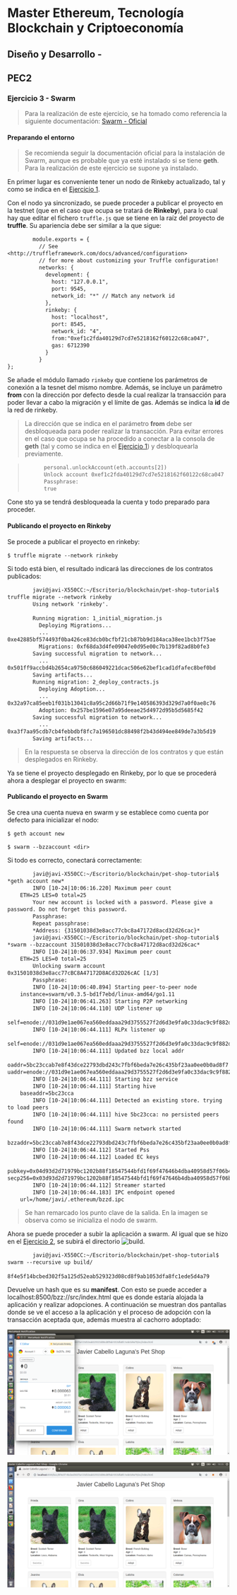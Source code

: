 # Master Ethereum, Tecnología Blockchain y Criptoeconomía
## Diseño y Desarrollo - 
## PEC2
### Ejercicio 3 - Swarm

> Para la realización de este ejercicio, se ha tomado como referencia la siguiente documentación:
> [Swarm - Oficial](https://swarm-guide.readthedocs.io/en/latest/introduction.html)


#### Preparando el entorno

> Se recomienda seguir la documentación oficial para la instalación de Swarm, aunque es probable que ya esté instalado si se tiene __geth__. 
> Para la realización de este ejercicio se supone ya instalado.

En primer lugar es conveniente tener un nodo de Rinkeby actualizado, tal y como se indica en el [Ejercicio 1](https://github.com/javicabellolg/DyD_Master/blob/master/DyDa3-Modulo_3/Ejercicio1%20-%20ENS/DyDa3.1-PEC2_Ejercicio%202.md).

Con el nodo ya sincronizado, se puede proceder a publicar el proyecto en la testnet (que en el caso que ocupa se tratará de __Rinkeby__), para lo cual hay que editar el fichero ```truffle.js``` que se tiene en la raíz del proyecto de __truffle__. Su apariencia debe ser similar a la que sigue:

```
		module.exports = {
		  // See <http://truffleframework.com/docs/advanced/configuration>
		  // for more about customizing your Truffle configuration!
		  networks: {
		    development: {
		      host: "127.0.0.1",
		      port: 9545,
		      network_id: "*" // Match any network id
		    },
		    rinkeby: {
		      host: "localhost",
		      port: 8545,
		      network_id: "4",
		      from:"0xef1c2fda40129d7cd7e5218162f60122c68ca047",
		      gas: 6712390
		    }
		  }
};
```

Se añade el módulo llamado ```rinkeby``` que contiene los parámetros de conexión a la tesnet del mismo nombre. Además, se incluye un parámetro __from__ con la dirección por defecto desde la cual realizar la transacción para poder llevar a cabo la migración y el límite de gas. Además se indica la __id__ de la red de rinkeby.

> La dirección que se indica en el parámetro __from__ debe ser desbloqueada para poder realizar la transacción. Para evitar errores
> en el caso que ocupa se ha procedido a conectar a la consola de __geth__ (tal y como se indica en el [Ejercicio 1](https://github.com/javicabellolg/DyD_Master/blob/master/DyDa3-Modulo_3/Ejercicio1%20-%20ENS/DyDa3.1-PEC2_Ejercicio%202.md)) y desbloquearla previamente.

> ```
> 		personal.unlockAccount(eth.accounts[2])
>		Unlock account 0xef1c2fda40129d7cd7e5218162f60122c68ca047
>		Passphrase: 
>       true
> ```

Cone sto ya se tendrá desbloqueada la cuenta y todo preparado para proceder. 

#### Publicando el proyecto en Rinkeby

Se procede a publicar el proyecto en rinkeby:

```
$ truffle migrate --network rinkeby
```

Si todo está bien, el resultado indicará las direcciones de los contratos publicados:

```
		javi@javi-X550CC:~/Escritorio/blockchain/pet-shop-tutorial$ truffle migrate --network rinkeby
		Using network 'rinkeby'.
		
		Running migration: 1_initial_migration.js
		  Deploying Migrations...
		  ... 0xe42885bf574493f0ba426ce83dcb0bcfbf21cb87bb9d184aca38ee1bcb3f75ae
		  Migrations: 0xf68da3d4fe09047e0d95e00c7b139f82ad8b0fe3
		Saving successful migration to network...
		  ... 0x501ff9accbd4b2654ca9750c686049221dcac506e62bef1cad1dfafec8bef0bd
		Saving artifacts...
		Running migration: 2_deploy_contracts.js
		  Deploying Adoption...
		  ... 0x32a97ca85eeb1f031b13041c8a95c2d66b71f9e140586393d329d7a0f0ae8c76
		  Adoption: 0x257be1596e07a95deeae25d4972d95b5d5685f42
		Saving successful migration to network...
		  ... 0xa3f7aa95cdb7cb4febbdbf8fc7a196501dc88498f2b43d494ee849de7a3b5d19
        Saving artifacts...
```

> En la respuesta se observa la dirección de los contratos y que están desplegados en Rinkeby.

Ya se tiene el proyecto desplegado en Rinkeby, por lo que se procederá ahora a desplegar el proyecto en swarm:

#### Publicando el proyecto en Swarm

Se crea una cuenta nueva en swarm y se establece como cuenta por defecto para inicializar el nodo:

```
$ geth account new
```
```
$ swarm --bzzaccount <dir>
```

Si todo es correcto, conectará correctamente:

```
		javi@javi-X550CC:~/Escritorio/blockchain/pet-shop-tutorial$ *geth account new*
		INFO [10-24|10:06:16.220] Maximum peer count                       ETH=25 LES=0 total=25
		Your new account is locked with a password. Please give a password. Do not forget this password.
		Passphrase: 
		Repeat passphrase: 
		*Address: {31501038d3e8acc77cbc8a47172d8acd32d26cac}*
		javi@javi-X550CC:~/Escritorio/blockchain/pet-shop-tutorial$ *swarm --bzzaccount 31501038d3e8acc77cbc8a47172d8acd32d26cac*
		INFO [10-24|10:06:37.934] Maximum peer count                       ETH=25 LES=0 total=25
		Unlocking swarm account 0x31501038d3e8acc77cBC8A47172D8ACd32D26cAC [1/3]
		Passphrase: 
		INFO [10-24|10:06:40.894] Starting peer-to-peer node               instance=swarm/v0.3.5-bd1f7ebd/linux-amd64/go1.11
		INFO [10-24|10:06:41.263] Starting P2P networking 
		INFO [10-24|10:06:44.110] UDP listener up                          self=enode://031d9e1ae067ea560eddaaa29d3755527f2d6d3e9fa0c33dac9c9f882dd00f142c74b120b97a9260812fae292d26f6d5b6cd97b4149d722ebed28ca27ceded50@[::]:30399
		INFO [10-24|10:06:44.111] RLPx listener up                         self=enode://031d9e1ae067ea560eddaaa29d3755527f2d6d3e9fa0c33dac9c9f882dd00f142c74b120b97a9260812fae292d26f6d5b6cd97b4149d722ebed28ca27ceded50@[::]:30399
		INFO [10-24|10:06:44.111] Updated bzz local addr                   oaddr=5bc23ccab7e8f43dce22793dbd243c7fbf6beda7e26c435bf23aa0ee0b0ad8f7 uaddr=enode://031d9e1ae067ea560eddaaa29d3755527f2d6d3e9fa0c33dac9c9f882dd00f142c74b120b97a9260812fae292d26f6d5b6cd97b4149d722ebed28ca27ceded50@[::]:30399
		INFO [10-24|10:06:44.111] Starting bzz service 
		INFO [10-24|10:06:44.111] Starting hive                            baseaddr=5bc23cca
		INFO [10-24|10:06:44.111] Detected an existing store. trying to load peers 
		INFO [10-24|10:06:44.111] hive 5bc23cca: no persisted peers found 
		INFO [10-24|10:06:44.111] Swarm network started                    bzzaddr=5bc23ccab7e8f43dce22793dbd243c7fbf6beda7e26c435bf23aa0ee0b0ad8f7
		INFO [10-24|10:06:44.112] Started Pss 
		INFO [10-24|10:06:44.112] Loaded EC keys                           pubkey=0x04d93d2d71979bc1202b88f18547544bfd1f69f47646b4dba40958d57f06b4ce9548d266c7332ab20e4a8f254d80020e1c87e5d74c3b0a833c60db126deabc474f secp256=0x03d93d2d71979bc1202b88f18547544bfd1f69f47646b4dba40958d57f06b4ce95
		INFO [10-24|10:06:44.112] Streamer started 
        INFO [10-24|10:06:44.183] IPC endpoint opened                      url=/home/javi/.ethereum/bzzd.ipc
```
> Se han remarcado los punto clave de la salida. En la imagen se observa como se inicializa el nodo de swarm.

Ahora se puede proceder a subir la aplicación a swarm. Al igual que se hizo en el [Ejercicio 2](https://github.com/javicabellolg/DyD_Master/blob/master/DyDa3-Modulo_3/Ejercicio2%20-%20IPFS/DyDa3.2-PEC2_Ejercicio%202.md), se subirá el directorio ![build](./build).

```
		javi@javi-X550CC:~/Escritorio/blockchain/pet-shop-tutorial$ swarm --recursive up build/
        8f4e5f14bcbed302f5a125d52eab529323d08cd8f9ab1053dfa8fc1ede5d4a79
```

Devuelve un hash que es su __manifest__. Con esto se puede acceder a localhost:8500/bzz:/<manifest>/src/index.html que es donde estaría alojada la aplicación y realizar adopciones. A continuación se muestran dos pantallas donde se ve el acceso a la aplicación y el proceso de adopción con la transacción aceptada que, además muestra al cachorro adoptado:

![Capture1](./images/swarm_adoption.png)

![Capture2](./images/swarm_adoption_success.png)